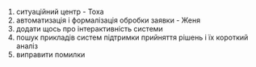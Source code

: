 1. ситуаційний центр - Тоха
2. автоматизація і формалізація обробки заявки - Женя
3. додати щось про інтерактивність системи
4. пошук прикладів систем підтримки прийняття рішень і їх короткий аналіз
5. виправити помилки
